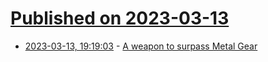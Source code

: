 # [Published on 2023-03-13](index.md)

* [2023-03-13, 19:19:03](https://lobste.rs/s/dcceyb/weapon_surpass_metal_gear) - [A weapon to surpass Metal Gear](https://xeiaso.net/blog/a-weapon-to-surpass-metal-gear)
